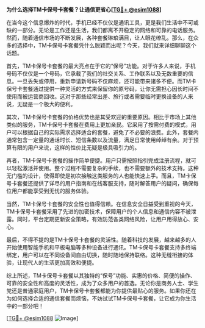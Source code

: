 **为什么选择TM卡保号卡套餐？让通信更省心[[TG💪+ @esim1088](https://t.me/s/esim1088)]**

在当今这个信息爆炸的时代，手机已经不仅仅是通讯工具，更是我们生活中不可或缺的一部分。无论是工作还是生活，我们都离不开稳定的网络和可靠的电话服务。然而，随着通信市场的不断发展，各种套餐琳琅满目，让人眼花缭乱。那么，在众多的选择中，TM卡保号卡套餐凭什么脱颖而出呢？今天，我们就来详细聊聊这个话题。

首先，TM卡保号卡套餐的最大亮点在于它的“保号”功能。对于许多人来说，手机号码不仅仅是一个号码，它承载了我们的社交关系、工作联系以及无数重要的信息。一旦丢失或停用，重新申请新号码不仅麻烦，还可能带来诸多不便。而TM卡保号卡套餐通过提供一种灵活的方式来保留你的原号码，让你无需担心因长时间不使用而被运营商回收。这对于那些经常出差、旅行或者需要临时更换设备的人来说，无疑是一个极大的便利。

其次，TM卡保号卡套餐的价格优势也是其受欢迎的重要原因。相比于市场上其他类似的服务，TM卡保号卡套餐在费用上更加亲民。它采用了按需付费的模式，用户可以根据自己的实际需求选择适合的套餐，避免了不必要的浪费。此外，套餐内通常包含一定量的通话时长、短信条数以及流量，满足日常使用绰绰有余。对于预算有限的用户来说，这样的性价比无疑是极具吸引力的。

再者，TM卡保号卡套餐的操作简单便捷。用户只需按照指引完成注册流程，就可以轻松激活并使用。整个过程不需要复杂的手续，也不需要额外的技术支持。这种无门槛的设计，使得即使是初次接触这类服务的人也能快速上手。而且，TM卡保号卡套餐还提供了详尽的用户指南和在线客服支持，随时解答用户的疑问，确保每位用户都能享受到无忧的服务体验。

当然，TM卡保号卡套餐的安全性也值得信赖。在信息安全日益受到重视的今天，TM卡保号卡套餐采用了先进的加密技术，保障用户的个人信息和通信内容不被泄露。同时，平台定期更新安全策略，有效防范各类网络风险，让用户用得放心、安心。

最后，不得不提的是TM卡保号卡套餐的灵活性。随着科技的发展，越来越多的人开始使用智能手机和平板电脑等多种设备进行通讯。TM卡保号卡套餐支持多终端绑定，用户可以在不同设备间自由切换，随时随地保持联络。这种无缝衔接的体验，让现代人的生活更加高效和便捷。

综上所述，TM卡保号卡套餐以其独特的“保号”功能、实惠的价格、简便的操作、可靠的安全性和高度的灵活性，成为了众多用户的首选。无论你是商务人士、学生党还是普通家庭用户，TM卡保号卡套餐都能为你提供最贴心的服务。如果你还在为如何选择合适的通信套餐而烦恼，不妨试试TM卡保号卡套餐，让它成为你生活中的一部分吧！

[[TG💪+ @esim1088](https://t.me/s/esim1088) ![Image](https://i.postimg.cc/4NQfJmqS/Snipaste-2025-05-13-00-14-12.png)]